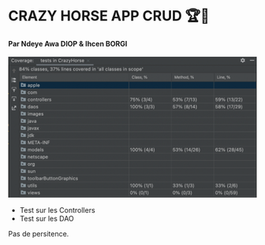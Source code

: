 # CRAZY HORSE APP CRUD 🏆🏇


#### Par Ndeye Awa DIOP & Ihcen BORGI



![](coverage.png)

- Test sur les Controllers
- Test sur les DAO




Pas de persitence. 